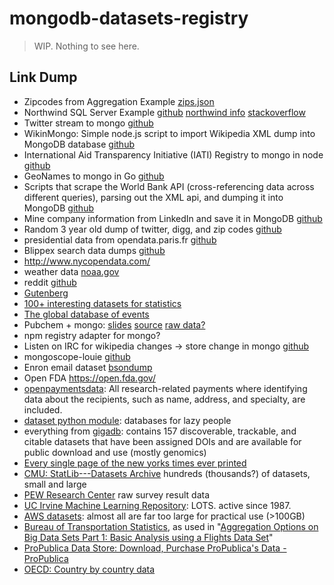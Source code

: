 # mongodb-datasets-registry

> WIP.  Nothing to see here.

## Link Dump

- Zipcodes from Aggregation Example [zips.json](http://media.mongodb.org/zips.json)
- Northwind SQL Server Example [github](https://github.com/tmcnab/northwind-mongo) [northwind info](http://northwinddatabase.codeplex.com/) [stackoverflow](http://stackoverflow.com/questions/5723896/is-there-a-sample-mongodb-database-along-the-lines-of-world-for-mysql)
- Twitter stream to mongo [github](https://github.com/fredhsu/TwitterDump)
- WikinMongo: Simple node.js script to import Wikipedia XML dump into MongoDB database [github](http://blueqnx.github.io/wikinmongo/)
- International Aid Transparency Initiative (IATI) Registry to mongo in node [github](https://github.com/owenscott/iati-to-mongo)
- GeoNames to mongo in Go [github](https://github.com/go-geo/geonames)
- Scripts that scrape the World Bank API (cross-referencing data across different queries), parsing out the XML api, and dumping it into MongoDB [github](https://github.com/VivekNair/WorldBankScraper)
- Mine company information from LinkedIn and save it in MongoDB [github](https://github.com/intridea/linkedin-data-miner)
- Random 3 year old dump of twitter, digg, and zip codes [github](https://github.com/yhuang/mongodb_training_data)
- presidential data from opendata.paris.fr [github](https://github.com/cedricss/opa-mongo-presidential)
- Blippex search data dumps [github](https://github.com/blippex/blippex_search_database_dump)
- http://www.nycopendata.com/
- weather data [noaa.gov](http://www.ncdc.noaa.gov/cdo-web/webservices/v1/cdows_datasets)
- reddit [github](https://github.com/robbear/redit-importer/blob/master/server.js)
- [Gutenberg](http://www.gutenberg.org/wiki/Gutenberg:Feeds#The_Complete_Project_Gutenberg_Catalog)
- [100+ interesting datasets for statistics](http://rs.io/100-interesting-data-sets-for-statistics/)
- [The global database of events](http://gigaom.com/2014/05/29/more-than-250-million-global-events-are-now-in-the-cloud-for-anyone-to-analyze/)
- Pubchem + mongo: [slides](http://www.slideshare.net/datablend/mongodb-analytics) [source](https://github.com/datablend/mongo-compound-comparison-revisited) [raw data?]()
- npm registry adapter for mongo?
- Listen on IRC for wikipedia changes -> store change in mongo [github](https://github.com/imlucas/wikipedia-edit-stream)
- mongoscope-louie [github](https://github.com/imlucas/mongoscope-louie)
- Enron email dataset [bsondump](http://mongodb-enron-email.s3-website-us-east-1.amazonaws.com/)
- Open FDA https://open.fda.gov/
- [openpaymentsdata](https://openpaymentsdata.cms.gov/): All research-related payments where identifying data about the recipients, such as name, address, and specialty, are included.
- [dataset python module](https://dataset.readthedocs.org/en/latest/): databases for lazy people
- everything from [gigadb](http://gigadb.org): contains 157 discoverable, trackable, and citable datasets that have been assigned DOIs and are available for public download and use (mostly genomics)
- [Every single page of the new yorks times ever printed](https://gist.github.com/imlucas/44d5be86fb5d4357eb01)
- [CMU: StatLib---Datasets Archive](http://lib.stat.cmu.edu/datasets/) hundreds (thousands?) of datasets, small and large
- [PEW Research Center](http://www.pewinternet.org/datasets/) raw survey result data
- [UC Irvine Machine Learning Repository](http://archive.ics.uci.edu/ml/): LOTS.  active since 1987.
- [AWS datasets](https://aws.amazon.com/datasets): almost all are far too large for practical use (>100GB)
- [Bureau of Transportation Statistics](http://www.transtats.bts.gov/DL_SelectFields.asp?Table_ID=236), as used in "[Aggregation Options on Big Data Sets Part 1: Basic Analysis using a Flights Data Set](http://blog.mongodb.org/post/58919137318/aggregation-options-on-big-data-sets-part-1-basic)"
- [ProPublica Data Store: Download, Purchase ProPublica's Data - ProPublica](http://www.propublica.org/article/introducing-the-propublica-data-store)
- [OECD: Country by country data](http://data.oecd.org/)
